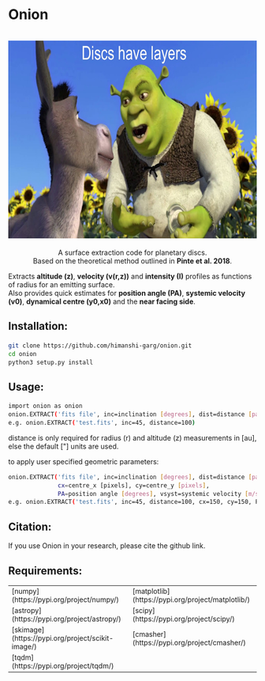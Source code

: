 # Onion

<p align="center">
  <br/>
  <img src="https://github.com/himanshi-garg/onion/blob/main/supplementary/shrek.jpg" width="600" height="400"><br/>
  <br>
  A surface extraction code for planetary discs.<br/>
  Based on the theoretical method outlined in <b>Pinte et al. 2018</b>.
  <br/>
</p>

Extracts **altitude (z)**, **velocity (v(r,z))** and **intensity (I)** profiles as functions of radius for an emitting surface.  
Also provides quick estimates for **position angle (PA)**, **systemic velocity (v0)**, **dynamical centre (y0,x0)** and the **near facing side**.

## Installation:
```bash
git clone https://github.com/himanshi-garg/onion.git
cd onion
python3 setup.py install
```

## Usage:
```bash
import onion as onion
onion.EXTRACT('fits file', inc=inclination [degrees], dist=distance [parsecs])
e.g. onion.EXTRACT('test.fits', inc=45, distance=100)
```

distance is only required for radius (r) and altitude (z) measurements in [au], else the default ["] units are used.

to apply user specified geometric parameters:
```bash
onion.EXTRACT('fits file', inc=inclination [degrees], dist=distance [parsecs],
              cx=centre_x [pixels], cy=centre_y [pixels], 
              PA=position angle [degrees], vsyst=systemic velocity [m/s])
e.g. onion.EXTRACT('test.fits', inc=45, distance=100, cx=150, cy=150, PA=45, vsyst=4000)
```

## Citation:
If you use Onion in your research, please cite the github link.

## Requirements:
<table border="0">
 <tr>
    <td>[numpy](https://pypi.org/project/numpy/)</td>
    <td>[matplotlib](https://pypi.org/project/matplotlib/)</td>
 </tr>
 <tr>
    <td>[astropy](https://pypi.org/project/astropy/)</td>
    <td>[scipy](https://pypi.org/project/scipy/)</td>
 </tr>
 <tr>
    <td>[skimage](https://pypi.org/project/scikit-image/)</td>
    <td>[cmasher](https://pypi.org/project/cmasher/)</td>
 </tr>
 <tr>
    <td>[tqdm](https://pypi.org/project/tqdm/)</td>
    <td></td>
 </tr>
</table>

